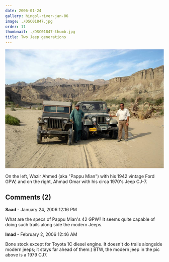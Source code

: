 ```yaml
---
date: 2006-01-24
gallery: hingol-river-jan-06
image: ./DSC01847.jpg
order: 11
thumbnail: ./DSC01847-thumb.jpg
title: Two Jeep generations
---
```


![Two Jeep generations](./DSC01847.jpg)

On the left, Wazir Ahmed (aka "Pappu Mian") with his 1942 vintage Ford GPW, and on the right, Ahmad Omar with his circa 1970's Jeep CJ-7.

<div id="comments">

## Comments (2)

<div id="comment">

**Saad** - January 24, 2006 12:16 PM

What are the specs of Pappu Mian's 42 GPW? It seems quite capable of doing such trails along side the modern Jeeps.

</div>

<div id="comment">

**Imad** - February  2, 2006 12:46 AM

Bone stock except for Toyota 1C diesel engine. It doesn't do trails alongside modern jeeps; it stays far ahead of them:) BTW, the modern jeep in the pic above is a 1979 CJ7.

</div>

</div>